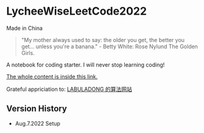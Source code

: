 # LycheeWiseLeetCode2022
Made in China

> "My mother always used to say: the older you get, the better you get... unless you're a banana." - Betty White: Rose Nylund The Golden Girls.

A notebook for coding starter. I will never stop learning coding!

[The whole content is inside this link.](LycheeWiseNoteBook2022.md)

Grateful appriciation to:
[LABULADONG 的算法网站](https://labuladong.gitee.io/algo/)


## Version History

- Aug.7.2022 Setup

